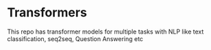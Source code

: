 # Transformers
This repo has transformer models for multiple tasks with NLP like text classification, seq2seq, Question Answering etc
